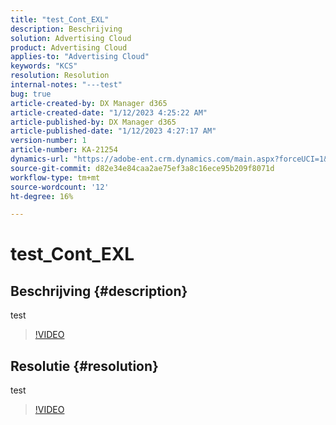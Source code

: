 ```yaml
---
title: "test_Cont_EXL"
description: Beschrijving
solution: Advertising Cloud
product: Advertising Cloud
applies-to: "Advertising Cloud"
keywords: "KCS"
resolution: Resolution
internal-notes: "---test"
bug: true
article-created-by: DX Manager d365
article-created-date: "1/12/2023 4:25:22 AM"
article-published-by: DX Manager d365
article-published-date: "1/12/2023 4:27:17 AM"
version-number: 1
article-number: KA-21254
dynamics-url: "https://adobe-ent.crm.dynamics.com/main.aspx?forceUCI=1&pagetype=entityrecord&etn=knowledgearticle&id=30ed301d-3192-ed11-aad1-6045bd006079"
source-git-commit: d82e34e84caa2ae75ef3a8c16ece95b209f8071d
workflow-type: tm+mt
source-wordcount: '12'
ht-degree: 16%

---
```


# test_Cont_EXL

## Beschrijving {#description}

test

>[!VIDEO](https://video.tv.adobe.com/v/18696?quality=9&amp;learn=on)




## Resolutie {#resolution}


test


>[!VIDEO](https://video.tv.adobe.com/v/18696?quality=9&amp;learn=on)


